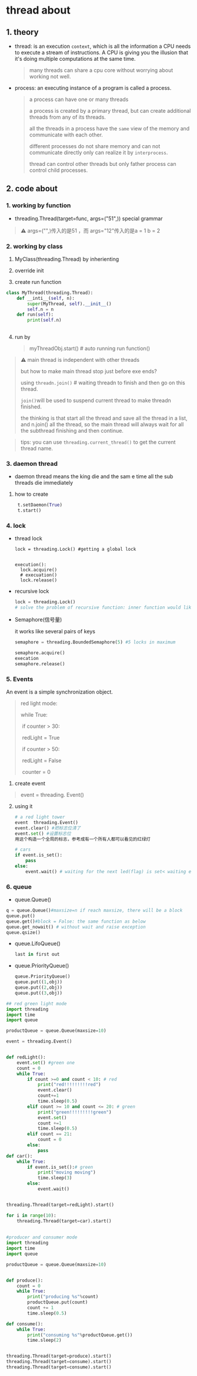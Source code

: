 # thread about

 ## 1. theory

- thread:  is an execution `context`, which is all the information a CPU needs to execute a stream of instructions. A CPU is giving you the illusion that it's doing multiple computations at the same time.

  > many threads can share a cpu core without worrying  about working not well.

- process:  an executing instance of a program is called a process.

  > a process can have one or many threads  
  >
  > a process is created by a primary thread,  but can create additional threads from any of its threads.
  >
  > all the threads in a process have the `same` view of the memory and communicate with each other.
  >
  > different processes do not share memory and can not communicate directly only can realize it by `interprocess`.
  >
  > thread can control other threads but only father process can control child processes.

## 2. code about

### 1. working by function  

-  threading.Thread(target=func, args=("51",))  special grammar

> ⚠ args=("",)传入的是51 ，而 args="12"传入的是a = 1 b = 2

### 2. working by class

1. MyClass(threading.Thread) by inherienting

2. override init

3. create run function

```python
class MyThread(threading.Thread):
    def __inti__(self, n):
        super(MyThread, self).__init__()
        self.n = n
    def run(self):
        print(self.n)
        
```

4. run by

   > myThreadObj.start() # auto running run function()

> ⚠ main thread is independent with other threads
>
> but how to make main thread stop just before exe ends?
>
> using `threadn.join()` # waiting threadn to finish and then go on this thread. 
>
> `join()`will be used to suspend current thread to make threadn finished.
>
> the thinking is that start all the thread and save all the thread in a list, and  n.join() all the thread, so the main thread will always wait for all the subthread finishing and then continue.

> tips: you can use `threading.current_thread()` to get the current thread name.

### 3.  daemon thread

- daemon thread means the king die and the sam e time all the sub threads die immediately

1. how to create

   ```python
    t.setDaemon(True)
    t.start()
   ```

   

### 4. lock

- thread lock

  ```
  lock = threading.Lock() #getting a global lock
  
  
  execution():
  	lock.acquire()
  	# execuation()
  	lock.release()
  ```

  

- recursive lock

  ```python
  lock = threading.Lock()
  # solve the problem of recursive function: inner function would like to use the father's key
  ```

  

- Semaphore(信号量)

  it works like several pairs of keys

  ```python
  semaphore = threading.BoundedSemaphore(5) #5 locks in maximum
  
  semaphore.acquire()
  execation
  semaphore.release()
  ```

  

### 5. Events

An event is a simple synchronization object.

> red light mode:
>
> while True:
>
> ​	if counter > 30:
>
> ​		redLight = True
>
> ​	if counter > 50:
>
> ​		redLight = False
>
> ​		counter  =  0
>
> 

1.  create event

   > event = threading. Event()

2. using it 

   ```python
   # a red light tower
   event  threading.Event()
   event.clear() #把标志位清了
   event.set() #设置标志位
   用这个构造一个全局的标志，参考成有一个所有人都可以看见的红绿灯
   
   # cars
   if event.is_set():
       pass
   else:
       event.wait() # waiting for the next led(flag) is set< waiting event.set()>
   
   
   ```

   

### 6. queue

- queue.Queue()

```python
q = queue.Queue()#maxsize=n if reach maxsize, there will be a block
queue.put()
queue.get()#block = False: the same function as below
queue.get_nowait() # without wait and raise exception
queue.qsize()

```

- queue.LifoQueue()

  ```python
  last in first out
  
  ```

  

- queue.PriorityQueue() 

  ```python
  queue.PriorityQueue()
  queue.put((1,obj))
  queue.put((2,obj))
  queue.put((3,obj))
  ```

  
```python
## red green light mode
import threading
import time
import queue

productQueue = queue.Queue(maxsize=10)

event = threading.Event()


def redLight():
    event.set() #green one
    count = 0
    while True:
        if count >=0 and count < 10: # red
            print("red!!!!!!!!!red")
            event.clear()
            count+=1
            time.sleep(0.5)
        elif count >= 10 and count <= 20: # green
            print("green!!!!!!!!!green")
            event.set()
            count +=1
            time.sleep(0.5)
        elif count == 21:
            count = 0
        else:
            pass
def car():
    while True:
        if event.is_set():# green
            print("moving moving")
            time.sleep(3)
        else:
            event.wait()


threading.Thread(target=redLight).start()

for i in range(10):
    threading.Thread(target=car).start()
    
    
#producer and consumer mode
import threading
import time
import queue

productQueue = queue.Queue(maxsize=10)


def produce():
    count = 0
    while True:
        print("producing %s"%count)
        productQueue.put(count)
        count += 1
        time.sleep(0.5)

def consume():
    while True:
        print("consuming %s"%productQueue.get())
        time.sleep(2)


threading.Thread(target=produce).start()
threading.Thread(target=consume).start()
threading.Thread(target=consume).start()

```
